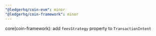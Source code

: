 ```yaml
---
"@ledgerhq/coin-evm": minor
"@ledgerhq/coin-framework": minor
---
```


core(coin-framework): add `feesStrategy` property to `TransactionIntent`
